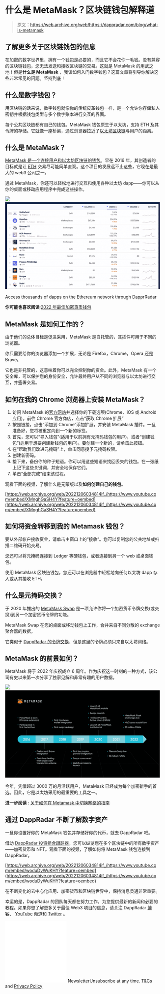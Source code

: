 # 什么是 MetaMask？区块链钱包解释道

> 原文：<https://web.archive.org/web/https://dappradar.com/blog/what-is-metamask>

## 了解更多关于区块链钱包的信息

在加密的数字世界里，拥有一个钱包是必要的，而且它不会花你一毛钱。没有兼容的区块链钱包，您无法发送和接收区块链的交易。这就是 MetaMask 的用武之地！但是**什么是 MetaMask** ，我该如何入门数字钱包？这篇文章将引导你解决这些非常常见的问题。坚持到底！

## 什么是数字钱包？

用区块链的话来说，数字钱包就像你的传统皮革钱包一样，是一个允许你存储私人密钥并根据钱包类型与多个数字账本进行交互的界面。

每个公共区块链都有自己的钱包。MetaMask 钱包原生于以太坊，支持 ETH 及其令牌的存储。它就像一座桥梁，通过浏览器拉近了[以太坊区块链](https://web.archive.org/web/20221206034814/https://dappradar.com/rankings/protocol/ethereum)与用户的距离。

## 什么是 MetaMask？

[MetaMask 是一个连接用户和以太坊区块链的钱包](https://web.archive.org/web/20221206034814/https://metamask.io/?utm_source=DappRadar)。早在 2016 年，其创造者的目标就是让 [ETH](https://web.archive.org/web/20221206034814/https://dappradar.com/hub/token/eth/ETH) 交易尽可能简单直观。这个项目的发展远不止这些，它现在是最大的 web3 公司之一。

通过 MetaMask，你还可以轻松地进行交互和使用各种以太坊 dapp——你可以从你的桌面或移动应用程序中完成这些操作。

![](img/dcc1f85406ecca977268bd7fc5a81a3e.png)![DappRadar Ethereum Dapps Ranking](img/e9eff45a5741231939784532d6ac5359.png)

Access thousands of dapps on the Ethereum network through DapprRadar

**你可能也喜欢阅读**:[2022 年最佳加密货币钱包](https://web.archive.org/web/20221206034814/https://dappradar.com/blog/best-cryptocurrency-wallets-for-2022)

## MetaMask 是如何工作的？

由于他们的总体目标是促进采用，MetaMask 是自托管的，其插件可用于不同的浏览器。

你只需要给你的浏览器添加一个扩展，无论是 Firefox，Chrome，Opera 还是 Brave。

它也是非托管的，这意味着你可以完全控制你的资金。此外，MetaMask 有一个安全库，可以保护您的身份安全，允许最终用户从不同的浏览器与以太坊进行交互，并签署交易。

## 如何在我的 Chrome 浏览器上安装 MetaMask？

1.  访问 MetaMask 的[官方网站](https://web.archive.org/web/20221206034814/https://metamask.io/)并选择你的下载选项(Chrome、iOS 或 Android 应用)。前往 Chrome 官方商店，点击“获取 Chrome 扩展”
2.  按照链接，点击“添加到 Chrome”添加扩展，并安装 MetaMask 插件。一旦准备好，您将被重定向到一个新的标签。
3.  首先，您可以“导入钱包”(适用于以前拥有元掩码钱包的用户)，或者“创建钱包”(适用于想要创建新钱包的用户)。要创建一个新的，请单击此按钮。
4.  在“帮助我们改进元掩码”上，单击同意授予元掩码权限。
5.  创建新密码。
6.  接下来，备份你的种子短语。你可以用这些短语来找回丢失的钱包。在一张纸上记下这些关键词，并安全地保存它们。
7.  单击“全部完成”结束该过程。

观看下面的视频，了解什么是元蒙版以及**如何创建自己的钱包**。

[https://web.archive.org/web/20221206034814if_/https://www.youtube.com/embed/XMnghGaSH4Y?feature=oembed](https://web.archive.org/web/20221206034814if_/https://www.youtube.com/embed/XMnghGaSH4Y?feature=oembed)

## 如何将资金转移到我的 Metamask 钱包？

要从外部帐户接收资金，请单击主窗口上的“接收”。您可以复制您的公共地址或扫描二维码开始交易。

您还可以将元掩码连接到 Ledger 等硬钱包，或者连接到另一个 web 或桌面钱包。

使用 MetaMask 区块链钱包，您还可以在浏览器中轻松地向任何以太坊 dapp 存入或从其接收 ETH。

## 什么是元掩码交换？

于 2020 年推出的 [MetaMask Swap](https://web.archive.org/web/20221206034814/https://dappradar.com/ethereum/defi/metamask-swap) 是一项允许你将一个加密货币令牌交换(或交换)到另一个加密货币令牌的功能。

MetaMask Swap 在您的桌面或移动钱包上工作，合并来自不同分散的 exchange 聚合器的数据。

它类似于 [DappRadar 的令牌交换](https://web.archive.org/web/20221206034814/https://dappradar.com/hub/swap/)，但是这里的令牌必须只来自以太坊网络。

## MetaMask 的前景如何？

MetaMask 将于 2022 年庆祝成立 6 周年。作为庆祝这一时刻的一种方式，该公司有史以来第一次分享了独家见解和非常有趣的用户数据。

![](img/2538ef2d8acd5cca20f333930034dc99.png)![MetaMask successful roadmap](img/32601188b2de3d58dabd09037690dd65.png)

今年，凭借超过 3000 万的月活跃用户，MetaMask 已经成为每个加密新手的首选。因此，它是以太坊采用的最重要的工具之一。

**进一步阅读** : [关于如何在 Metamask 中切换网络的指南](https://web.archive.org/web/20221206034814/https://dappradar.com/blog/guide-on-how-to-switch-network-in-metamask)

## 通过 DappRadar 不断了解数字资产

一旦你设置好你的 MetaMask 钱包并存储好你的代币，就去 DappRadar 吧。

借助 [DappRadar 投资组合跟踪器](https://web.archive.org/web/20221206034814/https://dappradar.com/hub/wallet/)，您可以纵览您在多个区块链中的所有数字资产——加密货币和 NFT。观看下面的视频，了解如何将 MetaMask 钱包连接到 DappRadar。

[https://web.archive.org/web/20221206034814if_/https://www.youtube.com/embed/woduDyWuKHY?feature=oembed](https://web.archive.org/web/20221206034814if_/https://www.youtube.com/embed/woduDyWuKHY?feature=oembed)

在不断变化的去中心化应用、加密货币和区块链世界中，保持消息灵通非常重要。

幸运的是，DappRadar 的团队每天都在努力工作，为您提供最新的新闻和必要的教程。如果你想了解更多关于最佳 Web3 项目的信息，请关注 DappRadar [博客](https://web.archive.org/web/20221206034814/https://dappradar.com/blog/)、 [YouTube](https://web.archive.org/web/20221206034814/https://www.youtube.com/c/DappRadar) 频道和 [Twitter](https://web.archive.org/web/20221206034814/https://twitter.com/dappradar) 。

![](img/6d5a4a2d609c56e1a5771717e54ba759.png) NewsletterUnsubscribe at any time. [T&Cs](https://web.archive.org/web/20221206034814/https://dappradar.com/terms) and [Privacy Policy](https://web.archive.org/web/20221206034814/https://dappradar.com/privacy-policy)